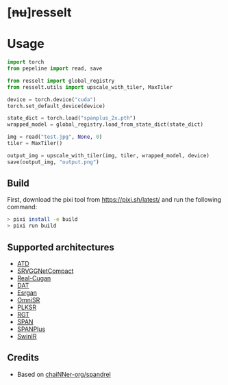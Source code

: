 # [~~nu~~]resselt

# Usage

```py
import torch
from pepeline import read, save

from resselt import global_registry
from resselt.utils import upscale_with_tiler, MaxTiler

device = torch.device("cuda")
torch.set_default_device(device)

state_dict = torch.load("spanplus_2x.pth")
wrapped_model = global_registry.load_from_state_dict(state_dict)

img = read("test.jpg", None, 0)
tiler = MaxTiler()

output_img = upscale_with_tiler(img, tiler, wrapped_model, device)
save(output_img, "output.png")
```

## Build
First, download the pixi tool from https://pixi.sh/latest/ and run the following command:
```bash
> pixi install -e build
> pixi run build
```


## Supported architectures
* [ATD](https://github.com/LabShuHangGU/Adaptive-Token-Dictionary)
* [SRVGGNetCompact](https://github.com/XPixelGroup/BasicSR/blob/master/basicsr/archs/srvgg_arch.py)
* [Real-Cugan](https://github.com/bilibili/ailab)
* [DAT](https://github.com/zhengchen1999/dat)
* [Esrgan](https://github.com/xinntao/Real-ESRGAN)
* [OmniSR](https://github.com/Francis0625/Omni-SR)
* [PLKSR](https://github.com/dslisleedh/PLKSR)
* [RGT](https://github.com/zhengchen1999/RGT)
* [SPAN](https://github.com/hongyuanyu/span)
* [SPANPlus](https://github.com/umzi2/spanplus)
* [SwinIR](https://github.com/JingyunLiang/SwinIR)

## Credits
* Based on [chaiNNer-org/spandrel](https://github.com/chaiNNer-org/spandrel)